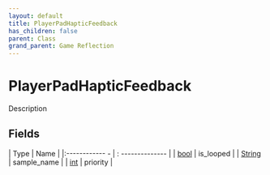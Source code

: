 ```yaml
---
layout: default
title: PlayerPadHapticFeedback
has_children: false
parent: Class
grand_parent: Game Reflection
---
```

# PlayerPadHapticFeedback
Description 

## Fields
| Type | Name |
|:------------ - | : -------------- |
| [bool](game-reflection/components/bool.md) | is_looped |
| [String](game-reflection/components/string.md) | sample_name |
| [int](game-reflection/enums/int.md) | priority |
